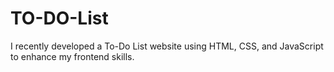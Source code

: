 # TO-DO-List
I recently developed a To-Do List website using HTML, CSS, and JavaScript to enhance my frontend skills.

